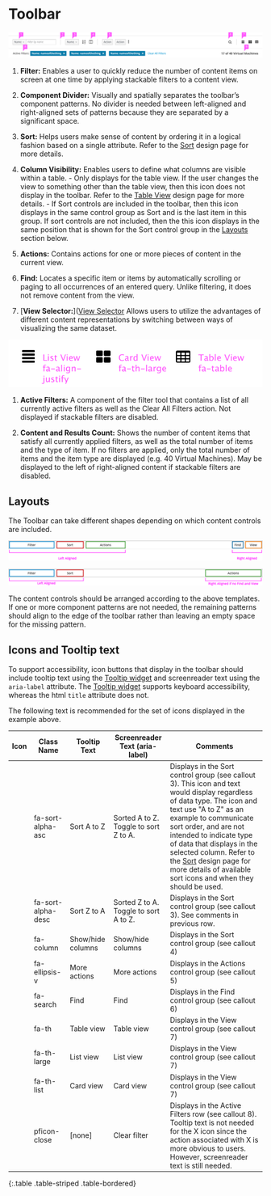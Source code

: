 # Toolbar

![Toolbar pattern with callouts](img/toolbar-design.png)
  1. **Filter:** Enables a user to quickly reduce the number of content items on screen at one time by applying stackable filters to a content view.

  1. **Component Divider:** Visually and spatially separates the toolbar’s component patterns. No divider is needed between left-aligned and right-aligned sets of patterns because they are separated by a significant space.

  1. **Sort:** Helps users make sense of content by ordering it in a logical fashion based on a single attribute. Refer to the [Sort](http://www.patternfly.org/pattern-library/forms-and-controls/sort/#overview/) design page for more details.

  1. **Column Visibility:** Enables users to define what columns are visible within a table.
    - Only displays for the table view. If the user changes the view to something other than the table view, then this icon does not display in the toolbar. Refer to the [Table View](http://www.patternfly.org/pattern-library/content-views/table-view/) design page for more details.
    - If Sort controls are included in the toolbar, then this icon displays in the same control group as Sort and is the last item in this group. If sort controls are not included, then the this icon displays in the same position that is shown for the Sort control group in the [Layouts](#layouts) section below.

  1. **Actions:** Contains actions for one or more pieces of content in the current view.

  1. **Find:** Locates a specific item or items by automatically scrolling or paging to all occurrences of an entered query. Unlike filtering, it does not remove content from the view.

  1. [**View Selector:**]([View Selector](http://www.patternfly.org/pattern-library/forms-and-controls/view-selector/) Allows users to utilize the advantages of different content representations by switching between ways of visualizing the same dataset.

  ![View Selector Design img](img/view-selector-design.png)

  1. **Active Filters:** A component of the filter tool that contains a list of all currently active filters as well as the Clear All Filters action. Not displayed if stackable filters are disabled.

  1. **Content and Results Count:** Shows the number of content items that satisfy all currently applied filters, as well as the total number of items and the type of item. If no filters are applied, only the total number of items and the item type are displayed (e.g. 40 Virtual Machines). May be displayed to the left of right-aligned content if stackable filters are disabled.

## Layouts

The Toolbar can take different shapes depending on which content controls are included.

![Toolbar pattern with callouts](img/toolbar-layout1.png)

![Toolbar pattern with callouts](img/toolbar-layout2.png)

The content controls should be arranged according to the above templates. If one or more component patterns are not needed, the remaining patterns should align to the edge of the toolbar rather than leaving an empty space for the missing pattern.


## Icons and Tooltip text
To support accessibility, icon buttons that display in the toolbar should include tooltip text using the [Tooltip widget](http://www.patternfly.org/pattern-library/widgets/#tooltip) and screenreader text using the `aria-label` attribute. The [Tooltip widget](http://www.patternfly.org/pattern-library/widgets/#tooltip) supports keyboard accessibility, whereas the html `title` attribute does not.

The following text is recommended for the set of icons displayed in the example above.

| Icon                                      | Class Name    | Tooltip Text      | Screenreader Text (aria-label) | Comments                   |
| ----------------------------------------- | ------------- | ----------------- | ------------------------------ | -------------------------- |
| <span class="fa fa-sort-alpha-asc"></span>      | fa-sort-alpha-asc   | Sort A to Z       | Sorted A to Z. Toggle to sort Z to A. | Displays in the Sort control group (see callout 3). This icon and text would display regardless of data type. The icon and text use "A to Z" as an example to communicate sort order, and are not intended to indicate type of data that displays in the selected column. Refer to the [Sort](http://www.patternfly.org/pattern-library/forms-and-controls/sort/#design) design page for more details of available sort icons and when they should be used. |
| <span class="fa fa-sort-alpha-desc"></span>     | fa-sort-alpha-desc  | Sort Z to A       | Sorted Z to A. Toggle to sort A to Z. | Displays in the Sort control group (see callout 3). See comments in previous row. |
| <span class="fa fa-column"></span>        | fa-column     | Show/hide columns | Show/hide columns              | Displays in the Sort control group (see callout 4) |
| <span class="fa fa-ellipsis-v"></span>    | fa-ellipsis-v | More actions      | More actions                   | Displays in the Actions control group (see callout 5) |
| <span class="fa fa-search"></span>        | fa-search     | Find              | Find                           | Displays in the Find control group (see callout 6) |
| <span class="fa fa-th"></span>            | fa-th         | Table view        | Table view                     | Displays in the View control group (see callout 7) |
| <span class="fa fa-th-large"></span>      | fa-th-large   | List view         | List view                      | Displays in the View control group (see callout 7) |
| <span class="fa fa-th-list"></span>       | fa-th-list    | Card view         | Card view                      | Displays in the View control group (see callout 7) |
| <span class="pficon pficon-close"></span> | pficon-close  | [none]            | Clear filter                   | Displays in the Active Filters row (see callout 8). Tooltip text is not needed for the X icon since the action associated with X is more obvious to users. However, screenreader text is still needed. |
{:.table .table-striped .table-bordered}
